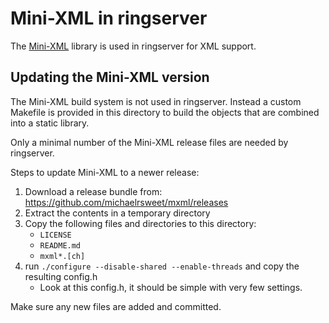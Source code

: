 # Mini-XML in ringserver

The [Mini-XML](https://www.msweet.org/mxml/) library is used in
ringserver for XML support.

## Updating the Mini-XML version

The Mini-XML build system is not used in ringserver.  Instead a custom
Makefile is provided in this directory to build the objects that are
combined into a static library.

Only a minimal number of the Mini-XML release files are needed by ringserver.

Steps to update Mini-XML to a newer release:

1) Download a release bundle from: https://github.com/michaelrsweet/mxml/releases
2) Extract the contents in a temporary directory
3) Copy the following files and directories to this directory:
   - `LICENSE`
   - `README.md`
   - `mxml*.[ch]`
4) run `./configure --disable-shared --enable-threads` and copy the resulting config.h
   - Look at this config.h, it should be simple with very few settings.

Make sure any new files are added and committed.
